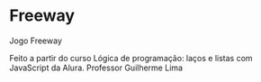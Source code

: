 # Freeway
Jogo Freeway

Feito a partir do curso Lógica de programação: laços e listas com JavaScript da Alura. Professor Guilherme Lima
